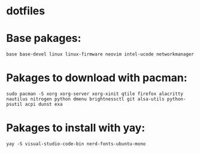 # dotfiles

# Base pakages:

```base base-devel linux linux-firmware neovim intel-ucode networkmanager```


# Pakages to download with pacman:

```sudo pacman -S xorg xorg-server xorg-xinit qtile firefox alacritty nautilus nitrogen python dmenu brightnessctl git alsa-utils python-psutil acpi dunst exa```


# Pakages to install with yay:

```yay -S visual-studio-code-bin nerd-fonts-ubuntu-mono```
